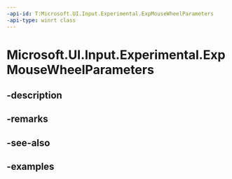 ```yaml
---
-api-id: T:Microsoft.UI.Input.Experimental.ExpMouseWheelParameters
-api-type: winrt class
---
```


# Microsoft.UI.Input.Experimental.ExpMouseWheelParameters

<!--
public sealed class ExpMouseWheelParameters
-->


## -description

## -remarks

## -see-also

## -examples


